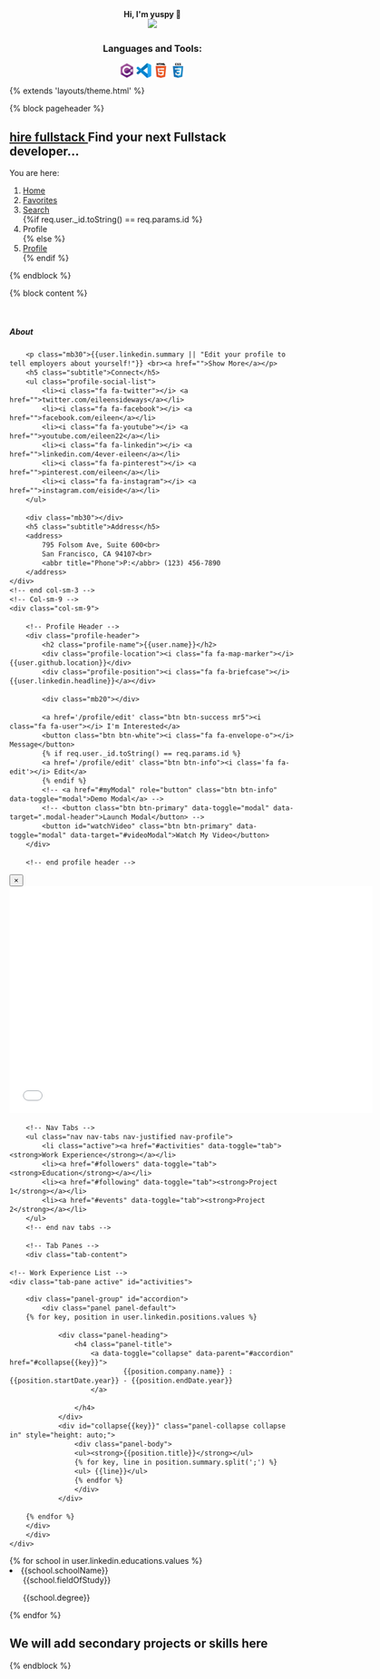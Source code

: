 <div align="center">
   <b>Hi, I'm yuspy 👋</b> <br>
                                                        
<a href="https://discord.com/users/1286818847692689606" target="_blank">
   <img src="https://lanyard-profile-readme.vercel.app/api/1286818847692689606?theme=black&bg=1E2D35&animated=true&hideDiscrim=false&borderRadius=20px">
</a>


### Languages and Tools:

<img align="center" alt="csharp" width="26px" src="https://raw.githubusercontent.com/devicons/devicon/master/icons/csharp/csharp-original.svg" />
<img align="center" alt="Visual Studio Code" width="26px" src="https://raw.githubusercontent.com/github/explore/80688e429a7d4ef2fca1e82350fe8e3517d3494d/topics/visual-studio-code/visual-studio-code.png" />
<img align="center" alt="HTML5" width="26px" src="https://raw.githubusercontent.com/github/explore/80688e429a7d4ef2fca1e82350fe8e3517d3494d/topics/html/html.png" />
<img align="center" alt="CSS3" width="26px" src="https://raw.githubusercontent.com/github/explore/80688e429a7d4ef2fca1e82350fe8e3517d3494d/topics/css/css.png" /> 
</div>

{% extends 'layouts/theme.html' %}

{% block pageheader %}
<h2><i class="fa fa-user"></i> <a href="/"> hire fullstack </a><span> Find your next Fullstack developer... </span></h2>
<div class="breadcrumb-wrapper">
	<span class="label">You are here:</span>
	<ol class="breadcrumb">
		<li><a href="/">Home</a></li>
		<li><a href="/interested">Favorites</a></li>
		<li><a href="/developers">Search</a></li>
		{%if req.user._id.toString() == req.params.id %}
		<li class="active">Profile</li>
		{% else %}
		<li><a href="/profile/{{req.user._id.toString()}}">Profile</a></li>
		{% endif %}
	</ol>
</div>
{% endblock %}

{% block content %}
<div class="row" ng-controller="TrackingController" ng-init="startTimer()">
	<!-- Col-sm-3 -->
	<div class="col-sm-3">
		<img src="{{user.linkedin.pictureUrl}}" class="thumbnail img-responsive" alt=""/>
		<div class="mb30"></div>
		<h5 class="subtitle">About</h5>

		<p class="mb30">{{user.linkedin.summary || "Edit your profile to tell employers about yourself!"}} <br><a href="">Show More</a></p>
		<h5 class="subtitle">Connect</h5>
		<ul class="profile-social-list">
			<li><i class="fa fa-twitter"></i> <a href="">twitter.com/eileensideways</a></li>
			<li><i class="fa fa-facebook"></i> <a href="">facebook.com/eileen</a></li>
			<li><i class="fa fa-youtube"></i> <a href="">youtube.com/eileen22</a></li>
			<li><i class="fa fa-linkedin"></i> <a href="">linkedin.com/4ever-eileen</a></li>
			<li><i class="fa fa-pinterest"></i> <a href="">pinterest.com/eileen</a></li>
			<li><i class="fa fa-instagram"></i> <a href="">instagram.com/eiside</a></li>
		</ul>

		<div class="mb30"></div>
		<h5 class="subtitle">Address</h5>
		<address>
			795 Folsom Ave, Suite 600<br>
			San Francisco, CA 94107<br>
			<abbr title="Phone">P:</abbr> (123) 456-7890
		</address>
	</div>
	<!-- end col-sm-3 -->
	<!-- Col-sm-9 -->
	<div class="col-sm-9">

		<!-- Profile Header -->
		<div class="profile-header">
			<h2 class="profile-name">{{user.name}}</h2>
			<div class="profile-location"><i class="fa fa-map-marker"></i> {{user.github.location}}</div>
			<div class="profile-position"><i class="fa fa-briefcase"></i>{{user.linkedin.headline}}</a></div>

			<div class="mb20"></div>

			<a href='/profile/edit' class="btn btn-success mr5"><i class="fa fa-user"></i> I'm Interested</a>
			<button class="btn btn-white"><i class="fa fa-envelope-o"></i> Message</button>
			{% if req.user._id.toString() == req.params.id %}
			<a href='/profile/edit' class="btn btn-info"><i class='fa fa-edit'></i> Edit</a>
			{% endif %}
			<!-- <a href="#myModal" role="button" class="btn btn-info" data-toggle="modal">Demo Modal</a> -->
			<!-- <button class="btn btn-primary" data-toggle="modal" data-target=".modal-header">Launch Modal</button> -->
			<button id="watchVideo" class="btn btn-primary" data-toggle="modal" data-target="#videoModal">Watch My Video</button>
		</div>

		<!-- end profile header -->
<!-- Modal -->

<!-- <div class="modal-header">
	<button aria-hidden="true" data-dismiss="modal" class="close" type="button">×</button>
	<h4 class="modal-title">Static Background</h4>
</div> -->




<div class="modal fade" id="videoModal" tabindex="-1" role="dialog" aria-labelledby="myModalLabel" aria-hidden="true">
	<div class="modal-dialog modal-lg">
		<div class="modal-content">
			<div class="modal-header">
				<button type="button" class="close" data-dismiss="modal" aria-hidden="true">&times;</button>
				<!-- <h4 class="modal-title" id="myModalLabel">Modal title</h4> -->
			</div>
			<div class="modal-body">
				<iframe id="userVid" width="640" height="400" src="//www.youtube.com/embed/HyophYBP_w4" frameborder="0" allowfullscreen></iframe>
			</div>
		</div>
	</div>
</div>

<!-- Modal end -->
		<!-- Nav Tabs -->
		<ul class="nav nav-tabs nav-justified nav-profile">
			<li class="active"><a href="#activities" data-toggle="tab"><strong>Work Experience</strong></a></li>
			<li><a href="#followers" data-toggle="tab"><strong>Education</strong></a></li>
			<li><a href="#following" data-toggle="tab"><strong>Project 1</strong></a></li>
			<li><a href="#events" data-toggle="tab"><strong>Project 2</strong></a></li>
		</ul>
		<!-- end nav tabs -->

		<!-- Tab Panes -->
		<div class="tab-content">

	<!-- Work Experience List -->
	<div class="tab-pane active" id="activities">
<!-- 		{% for key, position in user.linkedin.positions.values %}
			<li>{{position.company.name}}
				<ul>{{position.title}}</ul>
				<ul>{{position.startDate.year}} - {{position.endDate.year}}</ul>
			</li>
		{% endfor %} -->
		<div class="panel-group" id="accordion">
			<div class="panel panel-default">
		{% for key, position in user.linkedin.positions.values %}

				<div class="panel-heading">
					<h4 class="panel-title">
						<a data-toggle="collapse" data-parent="#accordion" href="#collapse{{key}}">
								{{position.company.name}} : {{position.startDate.year}} - {{position.endDate.year}}
						</a>

					</h4>
				</div>
				<div id="collapse{{key}}" class="panel-collapse collapse in" style="height: auto;">
					<div class="panel-body">
					<ul><strong>{{position.title}}</strong></ul>
					{% for key, line in position.summary.split(';') %}
					<ul> {{line}}</ul>
					{% endfor %}
					</div>
				</div>

		{% endfor %}
		</div>
		</div>
	</div>

<!-- end work experience list -->

<!-- Education List -->
<div class="tab-pane" id="followers">
	{% for school in user.linkedin.educations.values %}
		<li>{{school.schoolName}}
			<ul> {{school.fieldOfStudy}} </ul>
			<ul> {{school.degree}} </ul>
		</li>
	{% endfor %}
</div>
<!-- project 1 tab -->
	<div class="tab-pane" id="following">
	</div>
<!-- end project 1 tab -->
<!-- project 1 tab -->
	<div class="tab-pane" id="events">
		<h2>We will add secondary projects or skills here</h2>
	</div>
<!-- end project 1 tab -->
</div>
{% endblock %}

<script type="text/javascript">
jQuery(document).ready(function() {
	$('')
});
</script>
